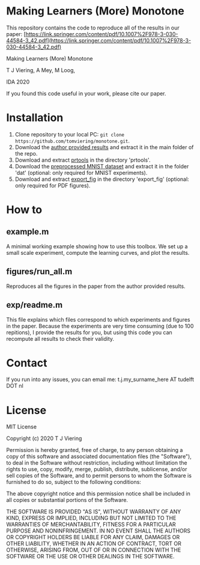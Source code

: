 # Making Learners (More) Monotone
This repository contains the code to reproduce all of the results in our paper:
[https://link.springer.com/content/pdf/10.1007%2F978-3-030-44584-3_42.pdf](https://link.springer.com/content/pdf/10.1007%2F978-3-030-44584-3_42.pdf)

Making Learners (More) Monotone

T J Viering, A Mey, M Loog, 

IDA 2020

If you found this code useful in your work, please cite our paper.

# Installation
1. Clone repository to your local PC: `git clone https://github.com/tomviering/monotone.git`.
2. Download the [author provided results](http://tomviering.nl/monotone/author_results.zip) and extract it in the main folder of the repo.
3. Download and extract [prtools](http://prtools.tudelft.nl/files/prtools.zip) in the directory 'prtools'.
4. Download the [preprocessed MNIST dataset](http://tomviering.nl/monotone/processed500.zip) and extract it in the folder 'dat' (optional: only required for MNIST experiments).
5. Download and extract [export_fig](https://nl.mathworks.com/matlabcentral/fileexchange/23629-export_fig) in the directory 'export_fig' (optional: only required for PDF figures).

# How to

## example.m

A minimal working example showing how to use this toolbox.
We set up a small scale experiment, compute the learning curves, and plot the results.

## figures/run_all.m

Reproduces all the figures in the paper from the author provided results.

## exp/readme.m

This file explains which files correspond to which experiments and figures in the paper. 
Because the experiments are very time consuming (due to 100 repitions), I provide the results for you,
but using this code you can recompute all results to check their validity. 

# Contact
If you run into any issues, you can email me: t.j.my_surname_here AT tudelft DOT nl

# License

MIT License

Copyright (c) 2020 T J Viering

Permission is hereby granted, free of charge, to any person obtaining a copy
of this software and associated documentation files (the "Software"), to deal
in the Software without restriction, including without limitation the rights
to use, copy, modify, merge, publish, distribute, sublicense, and/or sell
copies of the Software, and to permit persons to whom the Software is
furnished to do so, subject to the following conditions:

The above copyright notice and this permission notice shall be included in all
copies or substantial portions of the Software.

THE SOFTWARE IS PROVIDED "AS IS", WITHOUT WARRANTY OF ANY KIND, EXPRESS OR
IMPLIED, INCLUDING BUT NOT LIMITED TO THE WARRANTIES OF MERCHANTABILITY,
FITNESS FOR A PARTICULAR PURPOSE AND NONINFRINGEMENT. IN NO EVENT SHALL THE
AUTHORS OR COPYRIGHT HOLDERS BE LIABLE FOR ANY CLAIM, DAMAGES OR OTHER
LIABILITY, WHETHER IN AN ACTION OF CONTRACT, TORT OR OTHERWISE, ARISING FROM,
OUT OF OR IN CONNECTION WITH THE SOFTWARE OR THE USE OR OTHER DEALINGS IN THE
SOFTWARE.
